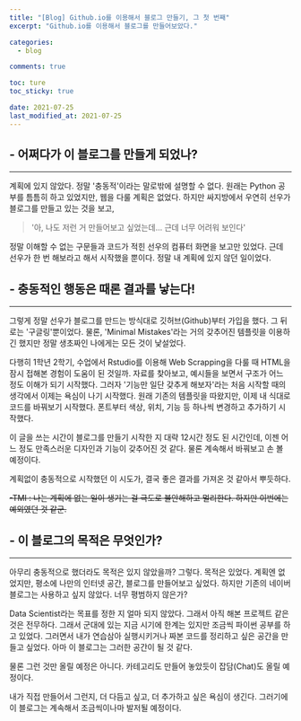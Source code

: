 ```yaml
---
title: "[Blog] Github.io를 이용해서 블로그 만들기, 그 첫 번째"
excerpt: "Github.io를 이용해서 블로그를 만들어보았다."

categories:
  - blog

comments: true

toc: ture
toc_sticky: true

date: 2021-07-25
last_modified_at: 2021-07-25
---
```


## - 어쩌다가 이 블로그를 만들게 되었나?
---------------------------------------
  계획에 있지 않았다. 정말 '충동적'이라는 말로밖에 설명할 수 없다. 원래는 Python 공부를 틈틈히 하고 있었지만, 웹을 다룰 계획은 없었다. 하지만 싸지방에서 우연히 선우가 블로그를 만들고 있는 것을 보고, 
  >'아, 나도 저런 거 만들어보고 싶었는데... 근데 너무 어려워 보인다'


  정말 이해할 수 없는 구문들과 코드가 적힌 선우의 컴퓨터 화면을 보고만 있었다. 근데 선우가 한 번 해보라고 해서 시작했을 뿐이다. 정말 내 계획에 있지 않던 일이었다.
  

## - 충동적인 행동은 때론 결과를 낳는다!
--------------------------------------
  그렇게 정말 선우가 블로그를 만드는 방식대로 깃허브(Github)부터 가입을 했다. 그 뒤로는 '구글링'뿐이었다. 물론, 'Minimal Mistakes'라는 거의 갖추어진 템플릿을 이용하긴 했지만 정말 생초짜인 나에게는 모든 것이 낯설었다.
  
  
  다행히 1학년 2학기, 수업에서 Rstudio를 이용해 Web Scrapping을 다룰 때 HTML을 잠시 접해본 경험이 도움이 된 것일까. 자료를 찾아보고, 예시들을 보면서 구조가 어느 정도 이해가 되기 시작했다. 그러자 '기능만 일단 갖추게 해보자'라는 처음 시작할 때의 생각에서 이제는 욕심이 나기 시작했다. 원래 기존의 템플릿을 따왔지만, 이제 내 식대로 코드를 바꿔보기 시작했다. 폰트부터 색상, 위치, 기능 등 하나씩 변경하고 추가하기 시작했다.
  
   
   이 글을 쓰는 시간이 블로그를 만들기 시작한 지 대략 12시간 정도 된 시간인데, 이젠 어느 정도 만족스러운 디자인과 기능이 갖추어진 것 같다. 물론 계속해서 바꿔보고 손 볼 예정이다.
   
   
   계획없이 충동적으로 시작했던 이 시도가, 결국 좋은 결과를 가져온 것 같아서 뿌듯하다.
   
   
   ~~-TMI : 나는 계획에 없는 일이 생기는 걸 극도로 불안해하고 멀리한다. 하지만 이번에는 예외였던 것 같군.~~
   
 
## - 이 블로그의 목적은 무엇인가?
-------------------------------
  아무리 충동적으로 했더라도 목적은 있지 않았을까? 그렇다. 목적은 있었다. 계획엔 없었지만, 평소에 나만의 인터넷 공간, 블로그를 만들어보고 싶었다. 하지만 기존의 네이버 블로그는 사용하고 싶지 않았다. 너무 평범하지 않은가?


  Data Scientist라는 목표를 정한 지 얼마 되지 않았다. 그래서 아직 해본 프로젝트 같은 것은 전무하다. 그래서 군대에 있는 지금 시기에 한계는 있지만 조금씩 파이썬 공부를 하고 있었다. 그러면서 내가 연습삼아 실행시키거나 짜본 코드를 정리하고 싶은 공간을 만들고 싶었다. 아마 이 블로그는 그러한 공간이 될 것 같다.
  
  
  물론 그런 것만 올릴 예정은 아니다. 카테고리도 만들어 놓았듯이 잡담(Chat)도 올릴 예정이다.
  
  
  내가 직접 만들어서 그런지, 더 다듬고 싶고, 더 추가하고 싶은 욕심이 생긴다. 그러기에 이 블로그는 계속해서 조금씩이나마 발저될 예정이다.
